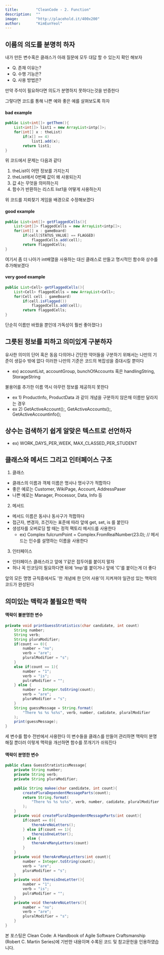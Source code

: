 ```yaml
---
title:        "CleanCode - 2. Function"
description:  ""
image:        "http://placehold.it/400x200"
author:       "KimEunYeol"
---
```


이름의 의도를 분명히 하자
-----------

내가 만든 변수혹은 클래스가 아래 질문에 모두 대답 할 수 있는지 확인 해보자
* Q. 존재 이유는?
* Q. 수행 기능은?
* Q. 사용 방법은?

만약 주석이 필요하다면 의도가 분명하지 못하다는것을 반증한다

그렇다면 코드를 통해 나쁜 예와 좋은 예를 살펴보도록 하자

#### bad example

~~~java
public List<int[]> getThem(){
	List<int[]> list1 = new ArrayList<intp[]>;
    for(int[] x : theList)
    	if(x[] == 4)
        	list1.add(x);
        return list1;
}
~~~

위 코드에서 문제는 다음과 같다
1. theList이 어떤 정보를 가지는지 
2. theList에서 0번째 값이 왜 사용되는지
3. 값 4는 무엇을 의미하는지
4. 함수가 반환하는 리스트 list1을 어떻게 사용하는지

위 코드를 지뢰찾기 게임을 배경으로 수정해보겠다
#### good example
~~~java
public List<int[]> getFlaggedCells(){
	List<int[]> flaggedCells = new ArrayList<intp[]>;
    for(int[] x : gameBoard)
    	if(cell[STATUS_VALUE] == FLAGGED)
        	flaggedCells.add(cell);
        return flaggedCells;
}
~~~

여기서 좀 더 나아가 int배열을 사용하는 대신 클래스로 만들고 명시적인 함수와 상수를 추가해보겠다
#### very good example
~~~java
public List<Cell> getFlaggedCells(){
	List<Cell> flaggedCells = new ArrayList<Cell>;
    for(Cell cell : gameBoard)
    	if(cell.isFlagged())
        	flaggedCells.add(cell);
        return flaggedCells;
}
~~~
단순히 이름만 바꿨을 뿐인데 가독성이 훨씬 좋아졌다:)

그릇된 정보를 피하고 의미있게 구분하자
-------------------
유사한 의미의 단어 혹은 동음 다의어나 간단한 약어들을 구분하기 위해서는 나만의 기준이 생길수 밖에 없다 이러한 나만의 기준은 코드의 복잡성을 증대시킬 뿐이다
 * ex) accountList, accountGroup, bunchOfAccounts 혹은 handlingString, StorageString

불용어를 추가한 이름 역시 아무런 정보를 제공하지 못한다
  * ex 1) ProductInfo, ProductData 과 같이 개념을 구분하지 않은채 이름만 달라지는 경우
  * ex 2) GetActiveAccount();, GetActiveAccounts();, GetActiveAccountinfo();

상수는 검색하기 쉽게 알맞은 텍스트로 선언하자
-------------------
 * ex) WORK_DAYS_PER_WEEK, MAX_CLASSED_PER_STUDENT

클래스와 메서드 그리고 인터페이스 구조
-------------------
1. 클래스
  * 클래스의 이름과 객체 이름은 명사나 명사구가 적합하다
  * 좋은 예로는 Customer, WikiPage, Account, AddressPaser
  * 나쁜 예로는 Manager, Processor, Data, Info 등

2. 메서드
  * 메서드 이름은 동사나 동사구가 적합하다
  * 접근자, 변경자, 조건자는 표준에 따라 앞에 get, set, is 를 붙인다
  * 생성자를 오버로딩 할 때는 정적 팩토리 메서드를 사용한다
    * ex) Complex fulcrumPoint = Complex.FromRealNumber(23.0); // 메서드는 인수를 설명하는 이름을 사용한다

3. 인터페이스
  * 인터페이스 클래스라고 앞에 'I'같은 접두어를 붙이지 말자
  * 허나 꼭 인코딩이 필요하다면 뒤에 'Imp'를 붙이거나 앞에 'C'를 붙이는게 더 좋다

앞의 모든 명명 규칙중에서도 '한 개념에 한 단어 사용'이 지켜져야 일관성 있는 맥락의 코드가 완성된다

의미있는 맥락과 불필요한 맥락
-------------------
#### 맥락이 불분명한 변수
~~~java
private void printGuessStratistics(char candidate, int count)
	String number;
    String verb;
    String pluraModifier;
    if(count == 0){
    	number = "no";
        verb = "are";
        pluralModifier = "s";
    }
    else if(count == 1){
    	number = "1";
        verb = "is";
        pulraModifier = "";
    } else {
    	number = Integer.toString(count);
        verb = "are";
        pluraModifier = "s";
    }
    String guessMessage = String.format(
    	"There %s %s %s%s", verb, number, cadidate, pluralModifier
	);
	print(guessMessage);
}
~~~

세 변수를 함수 전반에서 사용한다 이 변수들을 클래스를 만들어 관리하면 맥락이 분명해질 뿐더러 이렇게 맥락을 개선하면 함수를 쪼개기가 쉬워진다

#### 맥락이 분명한 변수
~~~java
public class GuessStratisticsMessage{
	private String number;
    private String verb;
    private String pluraModifier;
    
    public String makee(char candidate, int count){
    	createPluraDependentMessageParts(count);
        return String.format(
        	"There %s %s %s%s", verb, number, cadidate, pluralModifier
        );
    }
    private void createPluralDependentMessageParts(int count){
    	if(count == 0){
        	thereAreNoLetters();
        } else if(count == 1){
        	thereisOneLetter();
        } else {
        	thereAreManyLetters(count)
        }
    }
    private void thereAreManyLetters(int count){
    	number = Integer.toString(count);
        verb = "are";
        pluraModifier = "s";
    }
    private void thereisOneLetter(){
        number = "1";
        verb = "is";
        pulraModifier = "";
    }
    private void thereAreNoLetters(){
		number = "no";
        verb = "are";
        pluralModifier = "s";
    }
}
~~~







본 포스팅은 Clean Code: A Handbook of Agile Software Craftsmanship (Robert C. Martin Series)에 기반한 내용이며 수록된 코드 및 참고문헌을 인용하였습니다.